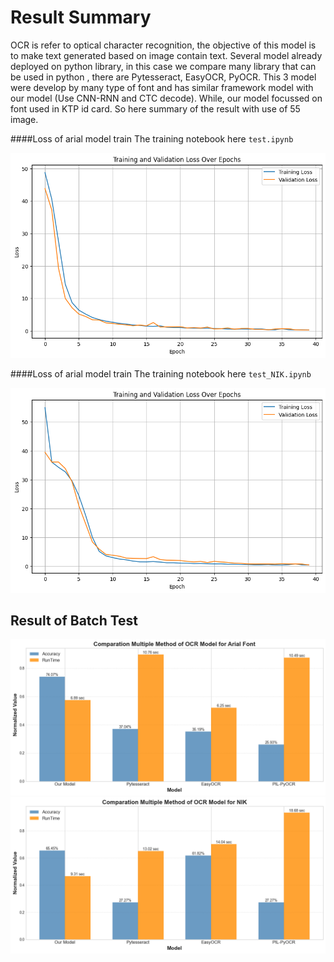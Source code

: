 
# Result Summary

OCR is refer to optical character recognition, the objective of this model is to make text generated based on image contain text. Several model already deployed on python library, in this case we compare many library that can be used in python , there are Pytesseract, EasyOCR, PyOCR. This 3 model were develop by many type of font and has similar framework model with our model (Use CNN-RNN and CTC decode). While, our model focussed on font used in KTP id card. So here summary of the result with use of 55 image.

####Loss of arial model train
The training notebook here `test.ipynb`

![Sample Image 1](https://raw.githubusercontent.com/Capstone-Borwita/machine-learning-path/main/batch-test/images/Loss_Arial.png)


####Loss of arial model train
The training notebook here `test_NIK.ipynb`

![Sample Image 2](https://raw.githubusercontent.com/Capstone-Borwita/machine-learning-path/main/batch-test/images/Loss_NIK.png)


## Result of Batch Test
![Sample Image 3](https://raw.githubusercontent.com/Capstone-Borwita/machine-learning-path/main/batch-test/images/Arial_Model.png)
![Sample Image 4](https://raw.githubusercontent.com/Capstone-Borwita/machine-learning-path/main/batch-test/images/NIK_Model.png)


